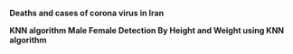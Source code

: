 <strong>Deaths and cases of corona virus in Iran</strong>
<img src='' >

<strong>KNN algorithm  <strong>
 Male Female Detection By Height and Weight using KNN algorithm

 <img src=''>